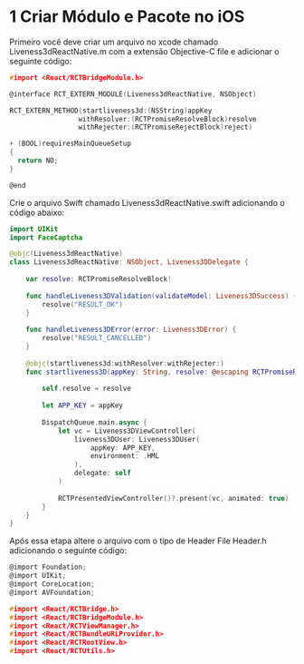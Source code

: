 # 1 Criar Módulo e Pacote no iOS

Primeiro você deve criar um arquivo no xcode chamado Liveness3dReactNative.m com a extensão Objective-C file e adicionar o seguinte código:

```c
#import <React/RCTBridgeModule.h>

@interface RCT_EXTERN_MODULE(Liveness3dReactNative, NSObject)

RCT_EXTERN_METHOD(startliveness3d:(NSString)appKey
                 withResolver:(RCTPromiseResolveBlock)resolve
                 withRejecter:(RCTPromiseRejectBlock)reject)

+ (BOOL)requiresMainQueueSetup
{
  return NO;
}

@end
```

Crie o arquivo Swift chamado Liveness3dReactNative.swift adicionando o código abaixo:

```swift
import UIKit
import FaceCaptcha

@objc(Liveness3dReactNative)
class Liveness3dReactNative: NSObject, Liveness3DDelegate {
    
    var resolve: RCTPromiseResolveBlock!
    
    func handleLiveness3DValidation(validateModel: Liveness3DSuccess) {
        resolve("RESULT_OK")
    }
    
    func handleLiveness3DError(error: Liveness3DError) {
        resolve("RESULT_CANCELLED")
    }
    
    @objc(startliveness3d:withResolver:withRejecter:)
    func startliveness3D(appKey: String, resolve: @escaping RCTPromiseResolveBlock, reject: RCTPromiseRejectBlock) -> Void {
        
        self.resolve = resolve
        
        let APP_KEY = appKey
        
        DispatchQueue.main.async {
            let vc = Liveness3DViewController(
                liveness3DUser: Liveness3DUser(
                    appKey: APP_KEY,
                    environment: .HML
                ),
                delegate: self
            )
            
            RCTPresentedViewController()?.present(vc, animated: true)
        }
    }
}

```

Após essa etapa altere o arquivo com o tipo de Header File Header.h adicionando o seguinte código:

```h
@import Foundation;
@import UIKit;
@import CoreLocation;
@import AVFoundation;

#import <React/RCTBridge.h>
#import <React/RCTBridgeModule.h>
#import <React/RCTViewManager.h>
#import <React/RCTBundleURLProvider.h>
#import <React/RCTRootView.h>
#import <React/RCTUtils.h>

```
